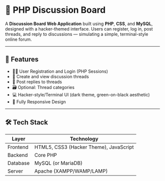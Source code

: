 # 💬 PHP Discussion Board

A **Discussion Board Web Application** built using **PHP**, **CSS**, and **MySQL**, designed with a hacker-themed interface. Users can register, log in, post threads, and reply to discussions — simulating a simple, terminal-style online forum.

---

## 📌 Features

- 🧑‍💻 User Registration and Login (PHP Sessions)
- 🧵 Create and view discussion threads
- 💬 Post replies to threads
- 🗃️ Optional: Thread categories
- 💻 Hacker-style/Terminal UI (dark theme, green-on-black aesthetic)
- 📱 Fully Responsive Design

---

## 🛠️ Tech Stack

| Layer       | Technology             |
|-------------|------------------------|
| Frontend    | HTML5, CSS3 (Hacker Theme), JavaScript |
| Backend     | Core PHP               |
| Database    | MySQL (or MariaDB)     |
| Server      | Apache (XAMPP/WAMP/LAMP) |



